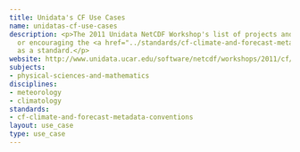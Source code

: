 ```yaml
---
title: Unidata's CF Use Cases
name: unidatas-cf-use-cases
description: <p>The 2011 Unidata NetCDF Workshop's list of projects and groups adopting
  or encouraging the <a href="../standards/cf-climate-and-forecast-metadata-conventions.html">CF</a>-Conventions
  as a standard.</p>
website: http://www.unidata.ucar.edu/software/netcdf/workshops/2011/cf/Use.html
subjects:
- physical-sciences-and-mathematics
disciplines:
- meteorology
- climatology
standards:
- cf-climate-and-forecast-metadata-conventions
layout: use_case
type: use_case
---
```


